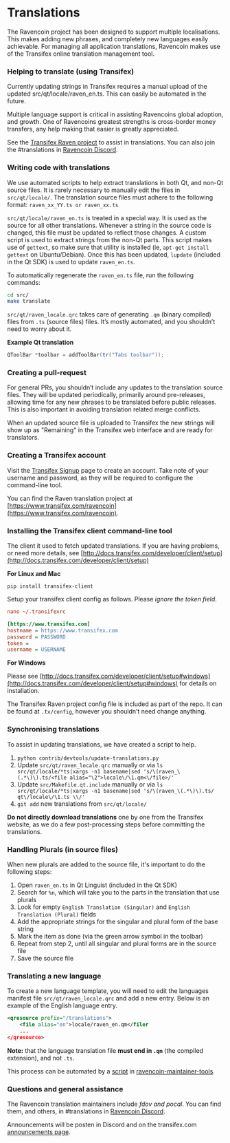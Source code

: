 Translations
============

The Ravencoin project has been designed to support multiple localisations. This makes adding new phrases, and completely new languages easily achievable. For managing all application translations, Ravencoin makes use of the Transifex online translation management tool.

### Helping to translate (using Transifex)
Currently updating strings in Transifex requires a manual upload of the updated src/qt/locale/raven_en.ts.
This can easily be automated in the future.

Multiple language support is critical in assisting Ravencoins global adoption, and growth. One of Ravencoins greatest strengths is cross-border money transfers, any help making that easier is greatly appreciated.

See the [Transifex Raven project](https://www.transifex.com/ravencoin) to assist in translations. You can also join the #translations in [Ravencoin Discord](https://discord.gg/jn6uhur).

### Writing code with translations
We use automated scripts to help extract translations in both Qt, and non-Qt source files. It is rarely necessary to manually edit the files in `src/qt/locale/`. The translation source files must adhere to the following format:
`raven_xx_YY.ts or raven_xx.ts`

`src/qt/locale/raven_en.ts` is treated in a special way. It is used as the source for all other translations. Whenever a string in the source code is changed, this file must be updated to reflect those changes. A custom script is used to extract strings from the non-Qt parts. This script makes use of `gettext`, so make sure that utility is installed (ie, `apt-get install gettext` on Ubuntu/Debian). Once this has been updated, `lupdate` (included in the Qt SDK) is used to update `raven_en.ts`.

To automatically regenerate the `raven_en.ts` file, run the following commands:
```sh
cd src/
make translate
```

`src/qt/raven_locale.qrc` takes care of generating `.qm` (binary compiled) files from `.ts` (source files) files. It’s mostly automated, and you shouldn’t need to worry about it.

**Example Qt translation**
```cpp
QToolBar *toolbar = addToolBar(tr("Tabs toolbar"));
```

### Creating a pull-request
For general PRs, you shouldn’t include any updates to the translation source files. They will be updated periodically, primarily around pre-releases, allowing time for any new phrases to be translated before public releases. This is also important in avoiding translation related merge conflicts.

When an updated source file is uploaded to Transifex the new strings will show up as "Remaining" in the Transifex web interface and are ready for translators.


### Creating a Transifex account
Visit the [Transifex Signup](https://www.transifex.com/signup/) page to create an account. Take note of your username and password, as they will be required to configure the command-line tool.

You can find the Raven translation project at [https://www.transifex.com/ravencoin](https://www.transifex.com/ravencoin).

### Installing the Transifex client command-line tool
The client it used to fetch updated translations. If you are having problems, or need more details, see [http://docs.transifex.com/developer/client/setup](http://docs.transifex.com/developer/client/setup)

**For Linux and Mac**

`pip install transifex-client`

Setup your transifex client config as follows. Please *ignore the token field*.

```ini
nano ~/.transifexrc

[https://www.transifex.com]
hostname = https://www.transifex.com
password = PASSWORD
token =
username = USERNAME
```

**For Windows**

Please see [http://docs.transifex.com/developer/client/setup#windows](http://docs.transifex.com/developer/client/setup#windows) for details on installation.

The Transifex Raven project config file is included as part of the repo. It can be found at `.tx/config`, however you shouldn’t need change anything.

### Synchronising translations
To assist in updating translations, we have created a script to help.

1. `python contrib/devtools/update-translations.py`
2. Update `src/qt/raven_locale.qrc` manually or via
   `ls src/qt/locale/*ts|xargs -n1 basename|sed 's/\(raven_\(.*\)\).ts/<file alias="\2">locale\/\1.qm<\/file>/'`
3. Update `src/Makefile.qt.include` manually or via
   `ls src/qt/locale/*ts|xargs -n1 basename|sed 's/\(raven_\(.*\)\).ts/  qt\/locale\/\1.ts \\/'`
4. `git add` new translations from `src/qt/locale/`

**Do not directly download translations** one by one from the Transifex website, as we do a few post-processing steps before committing the translations.

### Handling Plurals (in source files)
When new plurals are added to the source file, it's important to do the following steps:

1. Open `raven_en.ts` in Qt Linguist (included in the Qt SDK)
2. Search for `%n`, which will take you to the parts in the translation that use plurals
3. Look for empty `English Translation (Singular)` and `English Translation (Plural)` fields
4. Add the appropriate strings for the singular and plural form of the base string
5. Mark the item as done (via the green arrow symbol in the toolbar)
6. Repeat from step 2, until all singular and plural forms are in the source file
7. Save the source file

### Translating a new language
To create a new language template, you will need to edit the languages manifest file `src/qt/raven_locale.qrc` and add a new entry. Below is an example of the English language entry.

```xml
<qresource prefix="/translations">
    <file alias="en">locale/raven_en.qm</filer
    ...
</qresource>
```

**Note:** that the language translation file **must end in `.qm`** (the compiled extension), and not `.ts`.

This process can be automated by a [script](https://github.com/fdoving/ravencoin-maintainer-tools/blob/master/update-translations.py) in [ravencoin-maintainer-tools](https://github.com/fdoving/ravencoin-maintainer-tools/).

### Questions and general assistance
The Ravencoin translation maintainers include *fdov and pocal*. You can find them, and others, in #translations in [Ravencoin Discord](https://discord.gg/jn6uhur).

Announcements will be posten in Discord and on the transifex.com [announcements page](https://www.transifex.com/ravencoin/qt-translation/announcements/).
